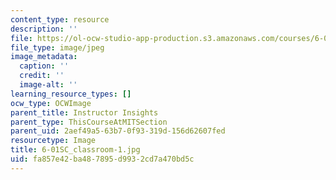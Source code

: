 ```yaml
---
content_type: resource
description: ''
file: https://ol-ocw-studio-app-production.s3.amazonaws.com/courses/6-01sc-introduction-to-electrical-engineering-and-computer-science-i-spring-2011/fa857e42ba487895d9932cd7a470bd5c_6-01SC_classroom-1.jpg
file_type: image/jpeg
image_metadata:
  caption: ''
  credit: ''
  image-alt: ''
learning_resource_types: []
ocw_type: OCWImage
parent_title: Instructor Insights
parent_type: ThisCourseAtMITSection
parent_uid: 2aef49a5-63b7-0f93-319d-156d62607fed
resourcetype: Image
title: 6-01SC_classroom-1.jpg
uid: fa857e42-ba48-7895-d993-2cd7a470bd5c
---
```


